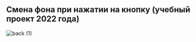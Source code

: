 ## Смена фона при нажатии на кнопку (учебный проект 2022 года)

![back (1)](https://github.com/user-attachments/assets/8ddb9377-ce0f-417f-934b-e2853cb6171f)

